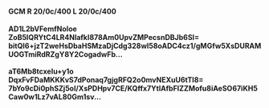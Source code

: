 #### GCM R 20/0c/400 L 20/0c/400
**AD1L2bVFemfNoIoe**<br/>**ZoB5IQRYtC4LR4NlafkI878Am0UpvZMPecsnDBJb6SI=**<br/>**bitQI6+jzT2weHsDbaHSMzaDjCdg328wI58oADC4cz1/gMGfw5XsDURAMUOGTmiRdRZgY8Y2CogadwFb...**<br/><br/>
**aT6Mb8tcxeIu+y1o**<br/>**DqxFvFDaMKKKvS7dPonaq7gjgRFQ2o0mvNEXuU6tTl8=**<br/>**7bYo9cDi0phSZj5oI/XsPDHpv7CE/KQffx7YtlAfbFIZZMofu8iAeSO67iKH5Caw0w1Lz7vAL80Gm1sv...**